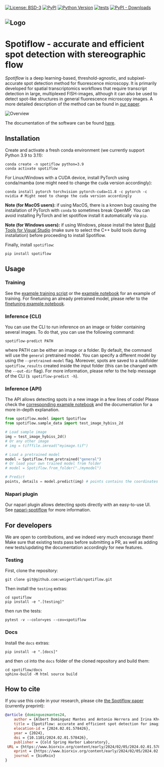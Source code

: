 [![License: BSD-3](https://img.shields.io/badge/License-BSD3-blue.svg)](https://www.gnu.org/licenses/bsd3)
[![PyPI](https://img.shields.io/pypi/v/spotiflow.svg?color=green)](https://pypi.org/project/spotiflow)
[![Python Version](https://img.shields.io/pypi/pyversions/spotiflow.svg?color=green)](https://python.org)
[![tests](https://github.com/weigertlab/spotiflow/workflows/tests/badge.svg)](https://github.com/weigertlab/spotiflow/actions)
[![PyPI - Downloads](https://img.shields.io/pypi/dm/spotiflow)](https://pypistats.org/packages/spotiflow)

![Logo](artwork/spotiflow_logo.png)
---




# Spotiflow - accurate and efficient spot detection with stereographic flow

*Spotiflow* is a deep learning-based, threshold-agnostic, and subpixel-accurate spot detection method for fluorescence microscopy. It is primarily developed for spatial transcriptomics workflows that require transcript detection in large, multiplexed FISH-images, although it can also be used to detect spot-like structures in general fluorescence microscopy images. A more detailed description of the method can be found in [our paper](https://doi.org/10.1101/2024.02.01.578426).

![Overview](artwork/overview.png)

The documentation of the software can be found [here](https://weigertlab.github.io/spotiflow/).

## Installation
Create and activate a fresh conda environment (we currently support Python 3.9 to 3.11):

```console
conda create -n spotiflow python=3.9
conda activate spotiflow
```

For Linux/Windows with a CUDA device, install PyTorch using conda/mamba (one might need to change the cuda version accordingly):
```console
conda install pytorch torchvision pytorch-cuda=11.8 -c pytorch -c nvidia # Might need to change the cuda version accordingly
```

**Note (for MacOS users):** if using MacOS, there is a known bug causing the installation of PyTorch with `conda` to sometimes break OpenMP. You can avoid installing PyTorch and let spotiflow install it automatically via `pip`.

**Note (for Windows users):** if using Windows, please install the latest [Build Tools for Visual Studio](https://visualstudio.microsoft.com/downloads/#build-tools-for-visual-studio-2022) (make sure to select the C++ build tools during installation) before proceeding to install Spotiflow.


Finally, install `spotiflow`:

```console
pip install spotiflow
```


## Usage

### Training
See the [example training script](scripts/train.py) or the [example notebook](examples/1_train.ipynb) for an example of training. For finetuning an already pretrained model, please refer to the [finetuning example notebook](examples/3_finetune.ipynb).

### Inference (CLI)

You can use the CLI to run inference on an image or folder containing several images. To do that, you can use the following command:

```console
spotiflow-predict PATH
```

where PATH can be either an image or a folder. By default, the command will use the `general` pretrained model. You can specify a different model by using the `--pretrained-model` flag. Moreover, spots are saved to a subfolder `spotiflow_results` created inside the input folder (this can be changed with the `--out-dir` flag). For more information, please refer to the help message of the CLI (`$ spotiflow-predict -h`).

### Inference (API)

The API allows detecting spots in a new image in a few lines of code! Please check the [corresponding example notebook](examples/2_inference.ipynb) and the documentation for a more in-depth explanation.

```python
from spotiflow.model import Spotiflow
from spotiflow.sample_data import test_image_hybiss_2d

# Load sample image
img = test_image_hybiss_2d()
# Or any other image
# img = tifffile.imread("myimage.tif")

# Load a pretrained model
model = Spotiflow.from_pretrained("general")
# Or load your own trained model from folder
# model = Spotiflow.from_folder("./mymodel")

# Predict
points, details = model.predict(img) # points contains the coordinates of the detected spots, the attributes 'heatmap' and 'flow' of `details` contains the predicted full resolution heatmap and the prediction of the stereographic flow respectively (access them by `details.heatmap` or `details.flow`).
```

### Napari plugin
Our napari plugin allows detecting spots directly with an easy-to-use UI. See [napari-spotiflow](https://github.com/weigertlab/napari-spotiflow) for more information.


## For developers

We are open to contributions, and we indeed very much encourage them! Make sure that existing tests pass before submitting a PR, as well as adding new tests/updating the documentation accordingly for new features.

### Testing

First, clone the repository:
```console
git clone git@github.com:weigertlab/spotiflow.git
```

Then install the `testing` extras:

```console
cd spotiflow
pip install -e ".[testing]"
```

then run the tests:

```console
pytest -v --color=yes --cov=spotiflow
```

### Docs

Install the `docs` extras:

```console
pip install -e ".[docs]"
```

and then `cd` into the `docs` folder of the cloned repository and build them:
```console
cd spotiflow/docs
sphinx-build -M html source build
```

## How to cite
If you use this code in your research, please cite [the Spotiflow paper](https://doi.org/10.1101/2024.02.01.578426) (currently preprint):

```bibtex
@article {dominguezmantes24,
	author = {Albert Dominguez Mantes and Antonio Herrera and Irina Khven and Anjalie Schlaeppi and Eftychia Kyriacou and Georgios Tsissios and Can Aztekin and Joachim Ligner and Gioele La Manno and Martin Weigert},
	title = {Spotiflow: accurate and efficient spot detection for imaging-based spatial transcriptomics with stereographic flow regression},
	elocation-id = {2024.02.01.578426},
	year = {2024},
	doi = {10.1101/2024.02.01.578426},
	publisher = {Cold Spring Harbor Laboratory},
 URL = {https://www.biorxiv.org/content/early/2024/02/05/2024.02.01.578426},
	eprint = {https://www.biorxiv.org/content/early/2024/02/05/2024.02.01.578426.full.pdf},
	journal = {bioRxiv}
}
```
